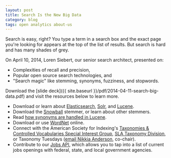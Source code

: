 ```yaml
---
layout: post
title: Search Is the New Big Data
category: blog
tags: open analytics about-us
---
```


Search is easy, right? You type a term in a search box and the exact page you're looking for appears at the top of the list of results. But search is hard and has many shades of grey.

On April 10, 2014, Loren Siebert, our senior search architect, presented on:

* Complexities of recall and precision, 
* Popular open source search technologies, and 
* "Search magic" like stemming, synonyms, fuzziness, and stopwords.

Download the [slide deck]({{ site.baseurl }}/pdf/2014-04-11-search-big-data.pdf) and visit the resources below to learn more.

* Download or learn about [Elasticsearch](https://www.elastic.co/), [Solr](https://lucene.apache.org/solr/), and [Lucene](https://lucene.apache.org/).
* Download the [Snowball](https://snowballstem.org/) stemmer, or learn about other stemmers.
* Read [how synonyms are handled in Lucene](https://nolanlawson.com/tag/query-expansion/).
* Download or use [WordNet](https://wordnet.princeton.edu/) online.
* Connect with the American Society for Indexing's [Taxonomies & Controlled Vocabularies Special Interest Group](http://www.taxonomies-sig.org/), [SLA Taxonomy Division](http://taxonomy.sla.org/), or Taxonomy Tuesdays ([email Nikkia Anderson](mailto:nanderson@iiaweb.com), co-chair).
* Contribute to our [Jobs API](https://github.com/GSA/jobs_api), which allows you to tap into a list of current jobs openings with federal, state, and local government agencies.
